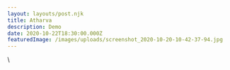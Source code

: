 ```yaml
---
layout: layouts/post.njk
title: Atharva
description: Demo
date: 2020-10-22T18:30:00.000Z
featuredImage: /images/uploads/screenshot_2020-10-20-10-42-37-94.jpg
---
```

\